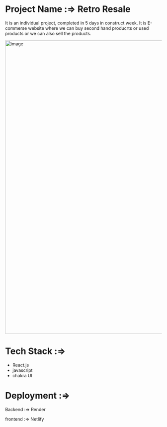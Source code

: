 # Project Name :=> Retro Resale 
It is an individual project, completed in 5 days in construct week.
It is E-commerse website where we can buy second hand producrts or used products or we can also sell the products.

<img width="944" alt="image" src="https://github.com/swatikharote/Retro-Resale/assets/112754591/09a5e8ab-5f75-42c0-a68c-91c28103ce97">

# Tech Stack :=>
- React.js
- javascript
- chakra UI
  
# Deployment :=> 
 Backend :=> Render
 
 frontend :=> Netlify

